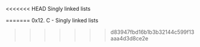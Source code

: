 <<<<<<< HEAD
Singly linked lists

=======
0x12. C - Singly linked lists
>>>>>>> d83947fbd16b1b3b32144c599f13aaa4d3d8ce2e
